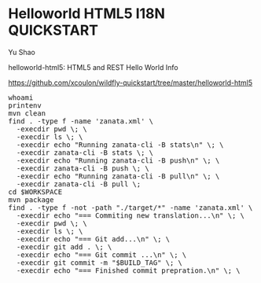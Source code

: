 Helloworld HTML5 I18N QUICKSTART
===================
Yu Shao 



helloworld-html5: HTML5 and REST Hello World Info

https://github.com/xcoulon/wildfly-quickstart/tree/master/helloworld-html5
<pre>
whoami
printenv
mvn clean
find . -type f -name 'zanata.xml' \
  -execdir pwd \; \
  -execdir ls \; \
  -execdir echo "Running zanata-cli -B stats\n" \; \
  -execdir zanata-cli -B stats \; \
  -execdir echo "Running zanata-cli -B push\n" \; \
  -execdir zanata-cli -B push \; \
  -execdir echo "Running zanata-cli -B pull\n" \; \
  -execdir zanata-cli -B pull \;
cd $WORKSPACE
mvn package
find . -type f -not -path "./target/*" -name 'zanata.xml' \
  -execdir echo "=== Commiting new translation...\n" \; \
  -execdir pwd \; \
  -execdir ls \; \
  -execdir echo "=== Git add...\n" \; \
  -execdir git add . \; \
  -execdir echo "=== Git commit ...\n" \; \
  -execdir git commit -m "$BUILD_TAG" \; \
  -execdir echo "=== Finished commit prepration.\n" \; \
  </pre>
